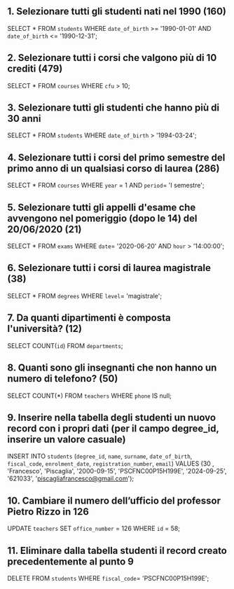 ## 1. Selezionare tutti gli studenti nati nel 1990 (160)
SELECT *
FROM `students`
WHERE `date_of_birth` >= '1990-01-01'
AND `date_of_birth` <= '1990-12-31';

## 2. Selezionare tutti i corsi che valgono più di 10 crediti (479)
SELECT *
FROM `courses`
WHERE `cfu` > 10;

## 3. Selezionare tutti gli studenti che hanno più di 30 anni
SELECT *
FROM `students`
WHERE `date_of_birth` > '1994-03-24';

## 4. Selezionare tutti i corsi del primo semestre del primo anno di un qualsiasi corso di laurea (286)
SELECT *
FROM `courses`
WHERE `year` = 1
AND `period`= 'I semestre';

## 5. Selezionare tutti gli appelli d'esame che avvengono nel pomeriggio (dopo le 14) del 20/06/2020 (21)
SELECT *
FROM `exams`
WHERE `date`= '2020-06-20'
AND `hour` > '14:00:00';

## 6. Selezionare tutti i corsi di laurea magistrale (38)
SELECT *
FROM `degrees`
WHERE `level`= 'magistrale';

## 7. Da quanti dipartimenti è composta l'università? (12)
SELECT COUNT(`id`)
FROM `departments`;

## 8. Quanti sono gli insegnanti che non hanno un numero di telefono? (50)
SELECT COUNT(*)
FROM `teachers`
WHERE `phone` IS null;

## 9. Inserire nella tabella degli studenti un nuovo record con i propri dati (per il campo degree_id, inserire un valore casuale)
INSERT INTO `students` (`degree_id`, `name`, `surname`, `date_of_birth`, `fiscal_code`, `enrolment_date`, `registration_number`, `email`)
VALUES (30 , 'Francesco', 'Piscaglia', '2000-09-15', 'PSCFNC00P15H199E', '2024-09-25', '621033', 'piscagliafrancesco@gmail.com');

## 10. Cambiare il numero dell’ufficio del professor Pietro Rizzo in 126
UPDATE `teachers`
SET `office_number` = 126
WHERE `id` = 58;

## 11. Eliminare dalla tabella studenti il record creato precedentemente al punto 9
DELETE FROM `students`
WHERE `fiscal_code`= 'PSCFNC00P15H199E';
